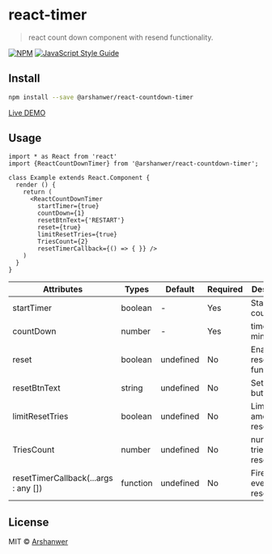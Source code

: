 # react-timer

> react count down component with resend functionality.

[![NPM](https://img.shields.io/npm/v/react-timer.svg)](https://www.npmjs.com/package/react-timer) [![JavaScript Style Guide](https://img.shields.io/badge/code_style-standard-brightgreen.svg)](https://standardjs.com)

## Install

```bash
npm install --save @arshanwer/react-countdown-timer
```

[Live DEMO](https://arshanwer.github.io/react-ts-countdown-timer/)
## Usage

```tsx
import * as React from 'react'
import {ReactCountDownTimer} from '@arshanwer/react-countdown-timer';

class Example extends React.Component {
  render () {
    return (
      <ReactCountDownTimer
        startTimer={true}
        countDown={1}
        resetBtnText={'RESTART'}
        reset={true}
        limitResetTries={true}
        TriesCount={2}
        resetTimerCallback={() => { }} />
    )
  }
}
```

| Attributes                        | Types    | Default   | Required | Description                     |
|-----------------------------------|----------|-----------|----------|---------------------------------|
| startTimer                        | boolean  | -         | Yes      | Start counter                   |
| countDown                         | number   | -         | Yes      | time in minutes                 |
| reset                             | boolean  | undefined | No       | Enable resend functionality     |
| resetBtnText                      | string   | undefined | No       | Set reset button text           |
| limitResetTries                   | boolean  | undefined | No       | Limit the amount of reset timer |
| TriesCount                        | number   | undefined | No       | number of tries to reset timer  |
| resetTimerCallback(...args : any []) | function | undefined | No       | Fire custom event on reset      |

## License

MIT © [Arshanwer](https://github.com/Arshanwer)
